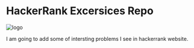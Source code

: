 # HackerRank Excersices Repo
![logo](url)

I am going to add some of intersting problems I see in hackerrank website.

